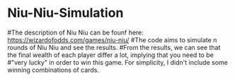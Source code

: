 # Niu-Niu-Simulation

#The description of Niu Niu can be founf here: https://wizardofodds.com/games/niu-niu/ 
#The code aims to simulate n rounds of Niu Niu and see the results. 
#From the results, we can see that the final wealth of each player differ a lot, implying that you need to be 
#"very lucky" in order to win this game. For simplicity, I didn't include some winning combinations of cards. 
